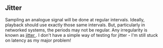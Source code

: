 
##  Jitter 


Sampling an analogue signal will be done at regular intervals.
      Ideally, playback should use exactly those same intervals.
      But, particularly in networked systems, the periods may not
      be regular. Any irregularity is known as [
	jitter
      ](http://en.wikipedia.org/wiki/Jitter) .
      I don't have a simple way of testing for jitter - I'm still stuck
      on latency as my major problem!

